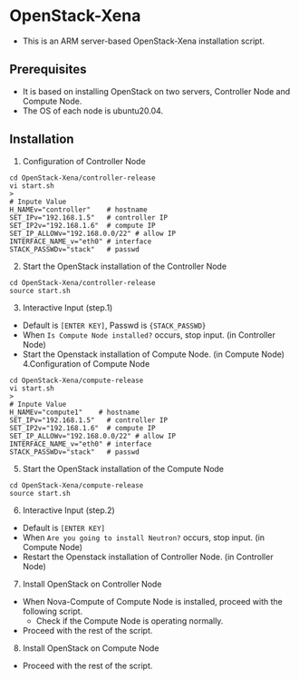# OpenStack-Xena
- This is an ARM server-based OpenStack-Xena installation script.

## Prerequisites
- It is based on installing OpenStack on two servers, Controller Node and Compute Node.
- The OS of each node is ubuntu20.04.


## Installation
1. Configuration of Controller Node
  ```
  cd OpenStack-Xena/controller-release
  vi start.sh
  >
  # Inpute Value
  H_NAMEv="controller"    # hostname
  SET_IPv="192.168.1.5"   # controller IP
  SET_IP2v="192.168.1.6"  # compute IP
  SET_IP_ALLOWv="192.168.0.0/22" # allow IP
  INTERFACE_NAME_v="eth0" # interface
  STACK_PASSWDv="stack"   # passwd 
  ```
2. Start the OpenStack installation of the Controller Node
  ```
  cd OpenStack-Xena/controller-release
  source start.sh
  ```
3. Interactive Input (step.1)
  - Default is `[ENTER KEY]`, Passwd is `{STACK_PASSWD}`
  - When `Is Compute Node installed?` occurs, stop input. (in Controller Node)
  - Start the Openstack installation of Compute Node. (in Compute Node)
4.Configuration of Compute Node
  ```
  cd OpenStack-Xena/compute-release
  vi start.sh
  >
  # Inpute Value
  H_NAMEv="compute1"    # hostname
  SET_IPv="192.168.1.5"   # controller IP
  SET_IP2v="192.168.1.6"  # compute IP
  SET_IP_ALLOWv="192.168.0.0/22" # allow IP
  INTERFACE_NAME_v="eth0" # interface
  STACK_PASSWDv="stack"   # passwd 
  ```
5. Start the OpenStack installation of the Compute Node
  ```
  cd OpenStack-Xena/compute-release
  source start.sh
  ```
6. Interactive Input (step.2)
  - Default is `[ENTER KEY]`
  - When `Are you going to install Neutron?` occurs, stop input. (in Compute Node)
  - Restart the Openstack installation of Controller Node. (in Controller Node) 
7. Install OpenStack on Controller Node
  - When Nova-Compute of Compute Node is installed, proceed with the following script.
    - Check if the Compute Node is operating normally.
  - Proceed with the rest of the script.
8. Install OpenStack on Compute Node
  - Proceed with the rest of the script.




